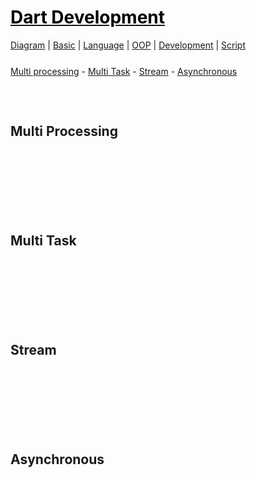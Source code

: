 <style>
.md0{margin-top: 150px;}
.md1{margin-top: 75px;}
.md2{margin-top: 50px;}
.md3{margin-top: 25px;}
.md4{margin-top: 5px;}
.tbl1 td#header{background-color: D1ECCF}
.tbl1 tr#header{background-color: D1ECCF}
.red{color:#E74C3C}
.blue{color:#3498DB}
.green{color:##28B463}
</style>


# [<span style="color:black;">Dart Development</span>](Dart.md)
[Diagram](Dart-Diagram.md) | 
[Basic](Dart-Basic.md) | 
[Language](Dart-Language.md) | 
[OOP](Dart-Language-OOP.md) | 
[Development](Dart-Development.md) | 
[Script](Dart-Script.md)


<div class="md3"></div>
<a href="#multi-processing">Multi processing</a> - 
<a href="#multi-task">Multi Task</a> - 
<a href="#stream">Stream</a> -
<a href="#asynchronous">Asynchronous</a> 






<div class="md1"></div>

## Multi Processing



<div class="md0"></div>

## Multi Task



<div class="md0"></div>

## Stream





<div class="md0"></div>

## Asynchronous 